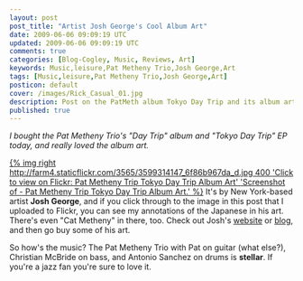 ```yaml
---           
layout: post
post_title: "Artist Josh George's Cool Album Art"
date: 2009-06-06 09:09:19 UTC
updated: 2009-06-06 09:09:19 UTC
comments: true
categories: [Blog-Cogley, Music, Reviews, Art]
keywords: Music,leisure,Pat Metheny Trio,Josh George,Art
tags: [Music,leisure,Pat Metheny Trio,Josh George,Art]
posticon: default
cover: /images/Rick_Casual_01.jpg
description: Post on the PatMeth album Tokyo Day Trip and its album art, by Rick Cogley. 
published: true
---
```


_I bought the Pat Metheny Trio's "Day Trip" album and "Tokyo Day Trip" EP today, and really loved the album art._ 

<!--more--> 

[{% img right http://farm4.staticflickr.com/3565/3599314147_6f86b967da_d.jpg 400 'Click to view on Flickr: Pat Metheny Trip Tokyo Day Trip Album Art' 'Screenshot of - Pat Metheny Trip Tokyo Day Trip Album Art.' %}](http://www.flickr.com/photos/81796435@N00/3599314147) It's by New York-based artist **Josh George**, and if you click through to the image in this post that I uploaded to Flickr, you can see my annotations of the Japanese in his art. There's even "Cat Metheny" in there, too. Check out Josh's [website](http://www.joshgeorge.com) or [blog](http://joshgeorge.blogspot.com/2008/07/pat-metheny-tokyo-day-trip-ep.html), and then go buy some of his art. 

So how's the music? The Pat Metheny Trio with Pat on guitar (what else?), Christian McBride on bass, and Antonio Sanchez on drums is **stellar**. If you're a jazz fan you're sure to love it. 

